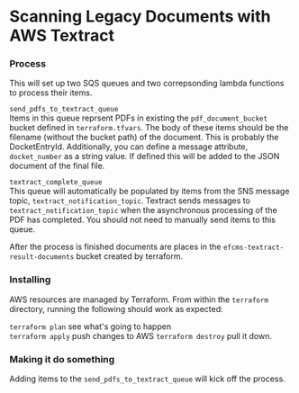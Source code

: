 
# Scanning Legacy Documents with AWS Textract

### Process
This will set up two SQS queues and two correpsonding lambda functions to process their items.

`send_pdfs_to_textract_queue`  
Items in this queue reprsent PDFs in existing the `pdf_document_bucket` bucket defined in `terraform.tfvars`. The body of these items should be the filename (without the bucket path) of the document. This is probably the DocketEntryId. Additionally, you can define a message attribute, `docket_number` as a string value. If defined this will be added to the JSON document of the final file. 

`textract_complete_queue`  
This queue will automatically be populated by items from the SNS message topic, `textract_notification_topic`. Textract sends messages to `textract_notification_topic` when the asynchronous processing of the PDF has completed. You should not need to manually send items to this queue. 

After the process is finished documents are places in the `efcms-textract-result-documents` bucket created by terraform.

### Installing
AWS resources are managed by Terraform. From within the `terraform` directory, running the following should work as expected:

`terraform plan` see what's going to happen  
`terraform apply` push changes to AWS
`terraform destroy` pull it down. 

### Making it do something
Adding items to the `send_pdfs_to_textract_queue` will kick off the process. 
